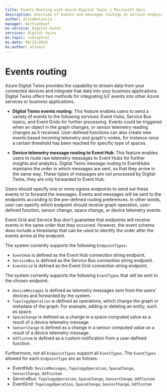 ```yaml
---
title: Events Routing with Azure Digital Twins | Microsoft Docs
description: Overview of events and messages routing to service endpoints with Azure Digital Twins
author: alinamstanciu
manager: bertvanhoof
ms.service: digital-twins
services: digital-twins
ms.topic: conceptual
ms.date: 09/21/2018
ms.author: alinast
---
```


# Events routing

Azure Digital Twins provides the capability to stream data from your connected devices and integrate that data into your business applications. Digital Twins offers two methods for integrating IoT events into other Azure services or business applications.

* **Digital Twins events routing**: This feature enables users to send a variety of events to the following services: Event Hubs, Service Bus topics, and Event Grids for further processing. Events could be triggered when an object in the graph changes, or sensor telemetry reading changes as it received. User-defined functions can also create new events based incoming telemetry and graph's nodes, for instance once a certain threshold has been reached for specific type of spaces.

* **Device telemetry message routing to Event Hub**: This feature enables users to route raw telemetry messages to Event Hubs for further insights and analytics. Digital Twins message routing to EventHubs maintains the order in which messages are sent, so that they arrive in the same way. These types of messages are not processed by Digital Twins, they are only forwarded to Event Hub.

Users should specify one or more egress endpoints to send out these events or to forward the messages. Events and messages will be sent to the endpoints according to the pre-defined routing preferences. In other words, user can specify which endpoint should receive graph operation, user-defined function, sensor change, space change, or device telemetry events.

Event Grid and Service Bus don't guarantee that endpoints will receive events in the same order that they occurred. However, the event schema does include a timestamp that can be used to identify the order after the events arrive at the endpoint.

The system currently supports the following `EndpointTypes`:

* `EventHub` is defined as the Event Hub connection string endpoint.
* `ServiceBus` is defined as the Service Bus connection string endpoint.
* `EventGrid` is defined as the Event Grid connection string endpoint.

The system currently supports the following `EventTypes` that will be sent to the chosen endpoint:

* `DeviceMessages` is defined as telemetry messages sent from the users' devices and forwarded by the system.
* `TopologyOperation` is defined as operations, which change the graph or metadata of the graph. For example, adding or deleting an entity, such as space.
* `SpaceChange` is defined as a change in a space computed value as a result of a device telemetry message.
* `SensorChange` is defined as a change in a sensor computed value as a result of a device telemetry message.
* `UdfCustom` is defined as a custom notification from a user-defined function.

Furthermore, not all `EndpointTypes` support all `EventTypes`. The `EventTypes` allowed for each `EndpointType` are as follows:

* EventHub: `DeviceMessages`, `TopologyOperation`, `SpaceChange`, `SensorChange`, `UdfCustom`
* ServiceBus: `TopologyOperation`, `SpaceChange`, `SensorChange`, `UdfCustom`
* EventGrid: `TopologyOperation`, `SpaceChange`, `SensorChange`, `UdfCustom`

<!-- >[!NOTE]
>For more details on how to create endpoints and examples of events' schema, please see [Endpoints and Egress]](how-to-create-event-endpoints.md). -->
